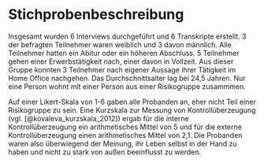 # Stichprobenbeschreibung

Insgesamt wurden 6 Interviews durchgeführt und 6 Transkripte erstellt. 3 der befragten Teilnehmer waren weiblich und 3 davon männlich. Alle Teilnehmer hatten ein Abitur oder ein höheren Abschluss. 5 Teilnehmer gehen einer Erwerbstätigkeit nach, einer davon in Vollzeit. Aus dieser Gruppe konnten 3 Teilnehmer nach eigener Aussage ihrer Tätigkeit im Home Office nachgehen. Das Durchschnittsalter lag bei 24,5 Jahren. Nur eine Person wohnt mit einer Person aus einer Risikogruppe zusammmen.

Auf einer Likert-Skala von 1-6 gaben alle Probanden an, eher nicht Teil einer Risikogruppe zu sein. Eine Kurzskala zur Messung von Kontrollüberzeugung (vgl. [@kovaleva_kurzskala_2012]) ergab für die interne Kontrollüberzeugung ein arithmetisches Mittel von 5 und für die externe Kontrollüberzeugung einen arithmetisches Mittel von 2,1. Die Probanden waren also überwiegend der Meinung, ihr Leben selbst in der Hand zu haben und nicht zu stark von außen beeinflusst zu werden.
